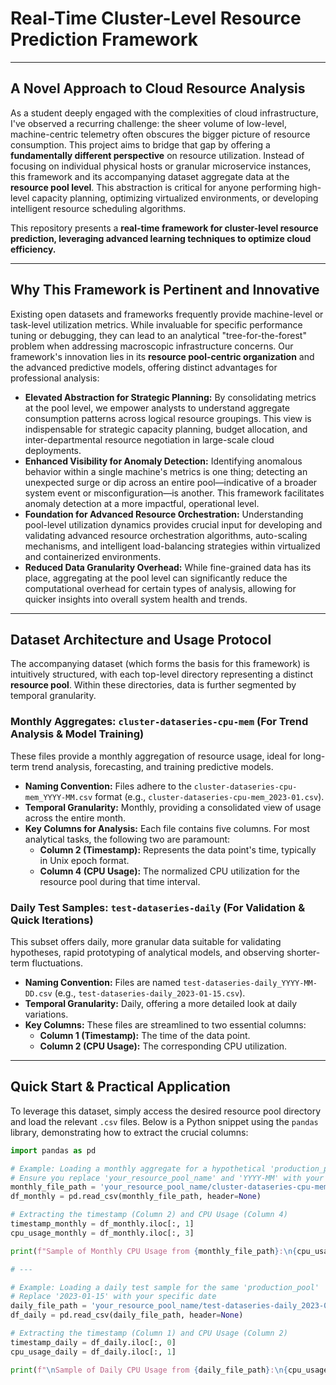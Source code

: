 # Real-Time Cluster-Level Resource Prediction Framework

---

## A Novel Approach to Cloud Resource Analysis

As a student deeply engaged with the complexities of cloud infrastructure, I've observed a recurring challenge: the sheer volume of low-level, machine-centric telemetry often obscures the bigger picture of resource consumption. This project aims to bridge that gap by offering a **fundamentally different perspective** on resource utilization. Instead of focusing on individual physical hosts or granular microservice instances, this framework and its accompanying dataset aggregate data at the **resource pool level**. This abstraction is critical for anyone performing high-level capacity planning, optimizing virtualized environments, or developing intelligent resource scheduling algorithms.

This repository presents a **real-time framework for cluster-level resource prediction, leveraging advanced learning techniques to optimize cloud efficiency.**

---

## Why This Framework is Pertinent and Innovative

Existing open datasets and frameworks frequently provide machine-level or task-level utilization metrics. While invaluable for specific performance tuning or debugging, they can lead to an analytical "tree-for-the-forest" problem when addressing macroscopic infrastructure concerns. Our framework's innovation lies in its **resource pool-centric organization** and the advanced predictive models, offering distinct advantages for professional analysis:

* **Elevated Abstraction for Strategic Planning:** By consolidating metrics at the pool level, we empower analysts to understand aggregate consumption patterns across logical resource groupings. This view is indispensable for strategic capacity planning, budget allocation, and inter-departmental resource negotiation in large-scale cloud deployments.
* **Enhanced Visibility for Anomaly Detection:** Identifying anomalous behavior within a single machine's metrics is one thing; detecting an unexpected surge or dip across an entire pool—indicative of a broader system event or misconfiguration—is another. This framework facilitates anomaly detection at a more impactful, operational level.
* **Foundation for Advanced Resource Orchestration:** Understanding pool-level utilization dynamics provides crucial input for developing and validating advanced resource orchestration algorithms, auto-scaling mechanisms, and intelligent load-balancing strategies within virtualized and containerized environments.
* **Reduced Data Granularity Overhead:** While fine-grained data has its place, aggregating at the pool level can significantly reduce the computational overhead for certain types of analysis, allowing for quicker insights into overall system health and trends.

---

## Dataset Architecture and Usage Protocol

The accompanying dataset (which forms the basis for this framework) is intuitively structured, with each top-level directory representing a distinct **resource pool**. Within these directories, data is further segmented by temporal granularity.

### Monthly Aggregates: `cluster-dataseries-cpu-mem` (For Trend Analysis & Model Training)

These files provide a monthly aggregation of resource usage, ideal for long-term trend analysis, forecasting, and training predictive models.

* **Naming Convention:** Files adhere to the `cluster-dataseries-cpu-mem_YYYY-MM.csv` format (e.g., `cluster-dataseries-cpu-mem_2023-01.csv`).
* **Temporal Granularity:** Monthly, providing a consolidated view of usage across the entire month.
* **Key Columns for Analysis:** Each file contains five columns. For most analytical tasks, the following two are paramount:
    * **Column 2 (Timestamp):** Represents the data point's time, typically in Unix epoch format.
    * **Column 4 (CPU Usage):** The normalized CPU utilization for the resource pool during that time interval.

### Daily Test Samples: `test-dataseries-daily` (For Validation & Quick Iterations)

This subset offers daily, more granular data suitable for validating hypotheses, rapid prototyping of analytical models, and observing shorter-term fluctuations.

* **Naming Convention:** Files are named `test-dataseries-daily_YYYY-MM-DD.csv` (e.g., `test-dataseries-daily_2023-01-15.csv`).
* **Temporal Granularity:** Daily, offering a more detailed look at daily variations.
* **Key Columns:** These files are streamlined to two essential columns:
    * **Column 1 (Timestamp):** The time of the data point.
    * **Column 2 (CPU Usage):** The corresponding CPU utilization.

---

## Quick Start & Practical Application

To leverage this dataset, simply access the desired resource pool directory and load the relevant `.csv` files. Below is a Python snippet using the `pandas` library, demonstrating how to extract the crucial columns:

```python
import pandas as pd

# Example: Loading a monthly aggregate for a hypothetical 'production_pool'
# Ensure you replace 'your_resource_pool_name' and 'YYYY-MM' with your specific folder and month
monthly_file_path = 'your_resource_pool_name/cluster-dataseries-cpu-mem_2023-01.csv'
df_monthly = pd.read_csv(monthly_file_path, header=None)

# Extracting the timestamp (Column 2) and CPU Usage (Column 4)
timestamp_monthly = df_monthly.iloc[:, 1]
cpu_usage_monthly = df_monthly.iloc[:, 3]

print(f"Sample of Monthly CPU Usage from {monthly_file_path}:\n{cpu_usage_monthly.head()}")

# ---

# Example: Loading a daily test sample for the same 'production_pool'
# Replace '2023-01-15' with your specific date
daily_file_path = 'your_resource_pool_name/test-dataseries-daily_2023-01-15.csv'
df_daily = pd.read_csv(daily_file_path, header=None)

# Extracting the timestamp (Column 1) and CPU Usage (Column 2)
timestamp_daily = df_daily.iloc[:, 0]
cpu_usage_daily = df_daily.iloc[:, 1]

print(f"\nSample of Daily CPU Usage from {daily_file_path}:\n{cpu_usage_daily.head()}")
